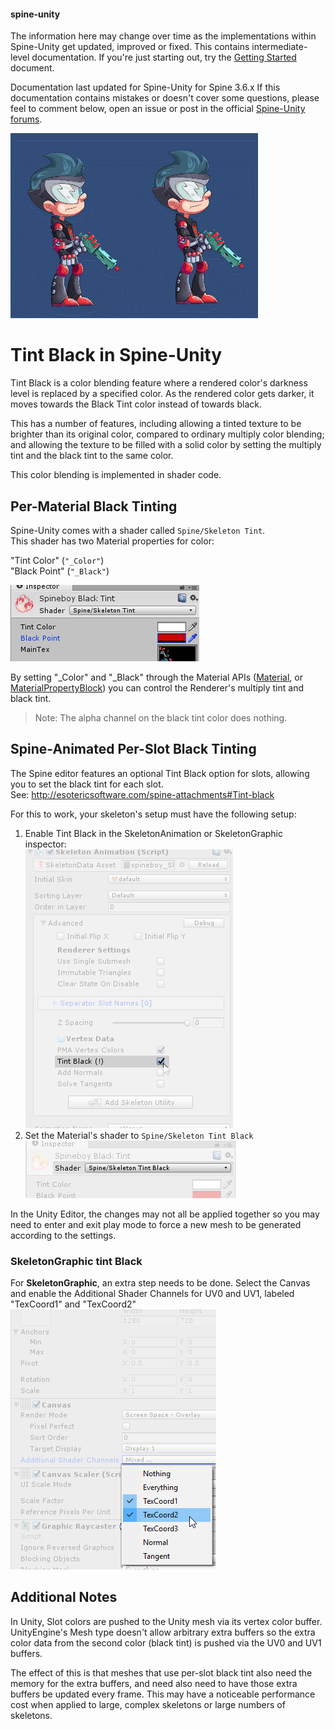 #### spine-unity
The information here may change over time as the implementations within Spine-Unity get updated, improved or fixed.
This contains intermediate-level documentation. If you're just starting out, try the [Getting Started](/Getting-Started.md) document.

Documentation last updated for Spine-Unity for Spine 3.6.x
If this documentation contains mistakes or doesn't cover some questions, please feel to comment below, open an issue or post in the official [Spine-Unity forums](http://esotericsoftware.com/forum/viewforum.php?f=3). 

![](/img/spine-runtimes-guide/spine-unity/tint-black-demo.gif)  

# Tint Black in Spine-Unity
Tint Black is a color blending feature where a rendered color's darkness level is replaced by a specified color. As the rendered color gets darker, it moves towards the Black Tint color instead of towards black.

This has a number of features, including allowing a tinted texture to be brighter than its original color, compared to ordinary multiply color blending; and allowing the texture to be filled with a solid color by setting the multiply tint and the black tint to the same color.

This color blending is implemented in shader code.

## Per-Material Black Tinting
Spine-Unity comes with a shader called `Spine/Skeleton Tint`.  
This shader has two Material properties for color:

"Tint Color" (`"_Color"`)  
"Black Point" (`"_Black"`)  

![](/img/spine-runtimes-guide/spine-unity/skeleton-tint-shader-color-properties.png)  

By setting "_Color" and "_Black" through the Material APIs ([Material](https://docs.unity3d.com/ScriptReference/Material.html), or [MaterialPropertyBlock](https://docs.unity3d.com/ScriptReference/MaterialPropertyBlock.html)) you can control the Renderer's multiply tint and black tint.  

> Note: The alpha channel on the black tint color does nothing.

## Spine-Animated Per-Slot Black Tinting
The Spine editor features an optional Tint Black option for slots, allowing you to set the black tint for each slot.  
See: http://esotericsoftware.com/spine-attachments#Tint-black

For this to work, your skeleton's setup must have the following setup:
1.  Enable Tint Black in the SkeletonAnimation or SkeletonGraphic inspector:  
![](/img/spine-runtimes-guide/spine-unity/skeletonanimation-inspector-tintblack.png)
2.  Set the Material's shader to `Spine/Skeleton Tint Black`  
![](/img/spine-runtimes-guide/spine-unity/skeleton-tint-black-material-shader.png)

In the Unity Editor, the changes may not all be applied together so you may need to enter and exit play mode to force a new mesh to be generated according to the settings.

### SkeletonGraphic tint Black
For **SkeletonGraphic**, an extra step needs to be done.
Select the Canvas and enable the Additional Shader Channels for UV0 and UV1, labeled "TexCoord1" and "TexCoord2"  
![](/img/spine-runtimes-guide/spine-unity/unity-canvas-texcoord1-texcoord2.png)

## Additional Notes
In Unity, Slot colors are pushed to the Unity mesh via its vertex color buffer. UnityEngine's Mesh type doesn't allow arbitrary extra buffers so the extra color data from the second color (black tint) is pushed via the UV0 and UV1 buffers.

The effect of this is that meshes that use per-slot black tint also need the memory for the extra buffers, and need also need to have those extra buffers be updated every frame. This may have a noticeable performance cost when applied to large, complex skeletons or large numbers of skeletons. 
